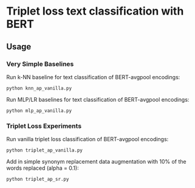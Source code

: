 # Triplet loss text classification with BERT

## Usage

### Very Simple Baselines
Run k-NN baseline for text classification of BERT-avgpool encodings:
```
python knn_ap_vanilla.py
```

Run MLP/LR baselines for text classification of BERT-avgpool encodings:
```
python mlp_ap_vanilla.py
```

### Triplet Loss Experiments
Run vanilla triplet loss classification of BERT-avgpool encodings:
```
python triplet_ap_vanilla.py
```

Add in simple synonym replacement data augmentation with 10% of the words replaced (alpha = 0.1):
```
python triplet_ap_sr.py
```


